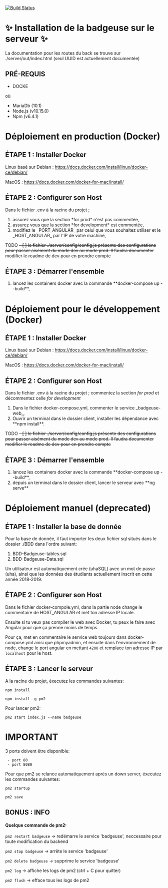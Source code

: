 [![Build Status](https://travis-ci.org/xersos/Test-Unit-Badgeuse.svg?branch=master)](https://travis-ci.org/xersos/Test-Unit-Badgeuse)

# :sparkles: Installation de la badgeuse sur le serveur  :sparkles: #
 
La documentation pour les routes du back se trouve sur ./server/out/index.html (seul UUID est actuellement documentée)
 
## PRÉ-REQUIS ##

* DOCKE

où

* MariaDb (10.1)
* Node.js (v10.15.0)
* Npm (v6.4.1)


# Déploiement en production (Docker) #

## ÉTAPE 1 : Installer Docker ##

  Linux basé sur Debian : https://docs.docker.com/install/linux/docker-ce/debian/

  MacOS : https://docs.docker.com/docker-for-mac/install/

## ÉTAPE 2 : Configurer son Host ##

   Dans le fichier .env à la racine du projet ;   
   
   <ol>
        <li>assurez vous que la section *for prod* n'est pas commentée,</li>
        <li>assurez vous que la section *for development* est commentée,</li>
        <li>modifiez le _PORT_ANGULAR_ par celui que vous souhaitez utiliser et le _HOST_ANGULAR_ par l'IP de votre machine,</li>
   </ol> 
   
   TODO
   ~~- [ ] le fichier ./server/config/config.js présente des configurations pour passer aisément du mode dev au mode prod. Il faudra documenter modifier le readme de dev pour en prendre compte~~ 
          

## ÉTAPE 3 : Démarrer l'ensemble ##

   <ol>
        <li>lancez les containers docker avec la commande **docker-compose up --build**,</li>
   </ol>



# Déploiement pour le développement (Docker) #

## ÉTAPE 1 : Installer Docker ##

  Linux basé sur Debian : https://docs.docker.com/install/linux/docker-ce/debian/

  MacOS : https://docs.docker.com/docker-for-mac/install/

## ÉTAPE 2 : Configurer son Host ##

   Dans le fichier .env à la racine du projet ; commentez la section *for prod* et décommentez celle *for development*  
   
   <ol>
        <li>Dans le fichier docker-compose.yml, commenter le service _badgeuse-web_,</li>
        <li>Ouvrir un terminal dans le dossier client, installer les dépendance avec **npm install**.</li>
   </ol> 
   
   TODO
   ~~- [ ] le fichier ./server/config/config.js présente des configurations pour passer aisément du mode dev au mode prod. Il faudra documenter modifier le readme de dev pour en prendre compte~~ 
   

## ÉTAPE 3 : Démarrer l'ensemble ##

   <ol>
        <li>lancez les containers docker avec la commande **docker-compose up --build**,</li>
        <li>depuis un terminal dans le dossier client, lancer le serveur avec **ng serve**</li>
   </ol>
   



# Déploiement manuel (deprecated) #
  
## ÉTAPE 1 : Installer la base de donnée ##

   Pour la base de donnée, il faut importer les deux fichier sql situés dans le dossier ./BDD dans l'ordre suivant:
   
   1. BDD-Badgeuse-tables.sql
   2. BDD-Badgeuse-Data.sql
   
   Un utilisateur est automatiquement crée (uhaSQL) avec un mot de passe (uha), ainsi que les données des étudiants actuellement inscrit en cette année 2018-2019.

## ÉTAPE 2 : Configurer son Host ##

Dans le fichier docker-compole.yml, dans la partie node change le commentaire de HOST_ANGULAR et met ton adresse IP locale.

Ensuite si tu veux pas compiler le web avec Docker, tu peux le faire avec Angular pour que ça prenne moins de temps.
 
Pour ça, met en commentaire le service web toujours dans docker-compose.yml ainsi que phpmyadmin,
et ensuite dans l'environnement de node, change le port angular en mettant `4200` et remplace ton adresse IP par `localhost` pour le host.

## ÉTAPE 3 : Lancer le serveur ##
  
    
  A la racine du projet, éxecutez les commandes suivantes:
  
  `npm install` 
  
  `npm install -g pm2`
  
  Pour lancer pm2:
  
  `pm2 start index.js --name badgeuse`
  
  # IMPORTANT #
  
  3 ports doivent être disponible:
  
     - port 80
     - port 8080
  
  Pour que pm2 se relance automatiquement après un down server, éxecutez les commandes suivantes:
  
  `pm2 startup`
   
  `pm2 save` 
  
  
## BONUS : INFO ##

   #### Quelque commande de pm2: ####
   
   `pm2 restart badgeuse` -> redémarre le service 'badgeuse', neccessaire pour toute modification du backend
   
   `pm2 stop badgeuse` -> arrête le service 'badgeuse'
   
   `pm2 delete badgeuse` -> supprime le service 'badgeuse'
   
   `pm2 log` -> affiche les logs de pm2 (ctrl + C pour quitter)
   
   `pm2 flush` -> efface tous les logs de pm2

